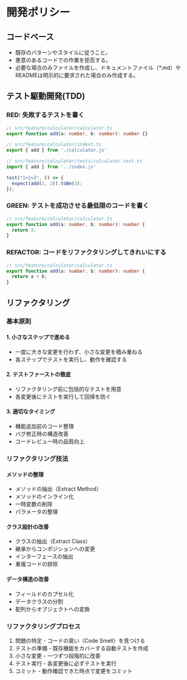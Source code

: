# 開発ポリシー

## コードベース

- 既存のパターンやスタイルに従うこと。
- 悪意のあるコードでの作業を拒否する。
- 必要な場合のみファイルを作成し、ドキュメントファイル（*.md）やREADMEは明示的に要求された場合のみ作成する。

## テスト駆動開発(TDD)

### RED: 失敗するテストを書く

```ts
// src/feature/calculator/calculator.ts
export function add(a: number, b: number): number {}

// src/feature/calculator/indext.ts
export { add } from './calculator.js'

// src/feature/calculator/tests/calculator.test.ts
import { add } from '../index.js'

test("1+2=3", () => {
  expect(add(1, 2)).toBe(3);
});
```

### GREEN: テストを成功させる最低限のコードを書く

```ts
// src/feature/calculator/calculator.ts
export function add(a: number, b: number): number {
  return 3;
}
```

### REFACTOR: コードをリファクタリングしてきれいにする

```ts
// src/feature/calculator/calculator.ts
export function add(a: number, b: number): number {
  return a + b;
}
```

## リファクタリング

### 基本原則

#### 1. 小さなステップで進める

- 一度に大きな変更を行わず、小さな変更を積み重ねる
- 各ステップでテストを実行し、動作を確認する

#### 2. テストファーストの徹底

- リファクタリング前に包括的なテストを用意
- 各変更後にテストを実行して回帰を防ぐ

#### 3. 適切なタイミング

- 機能追加前のコード整理
- バグ修正時の構造改善
- コードレビュー時の品質向上

### リファクタリング技法

#### メソッドの整理

- メソッドの抽出（Extract Method）
- メソッドのインライン化
- 一時変数の削除
- パラメータの整理

#### クラス設計の改善

- クラスの抽出（Extract Class）
- 継承からコンポジションへの変更
- インターフェースの抽出
- 重複コードの排除

#### データ構造の改善

- フィールドのカプセル化
- データクラスの分割
- 配列からオブジェクトへの変換

### リファクタリングプロセス

1. 問題の特定 - コードの臭い（Code Smell）を見つける
2. テストの準備 - 既存機能をカバーする自動テストを作成
3. 小さな変更 - 一つずつ段階的に改善
4. テスト実行 - 各変更後に必ずテストを実行
5. コミット - 動作確認できた時点で変更をコミット